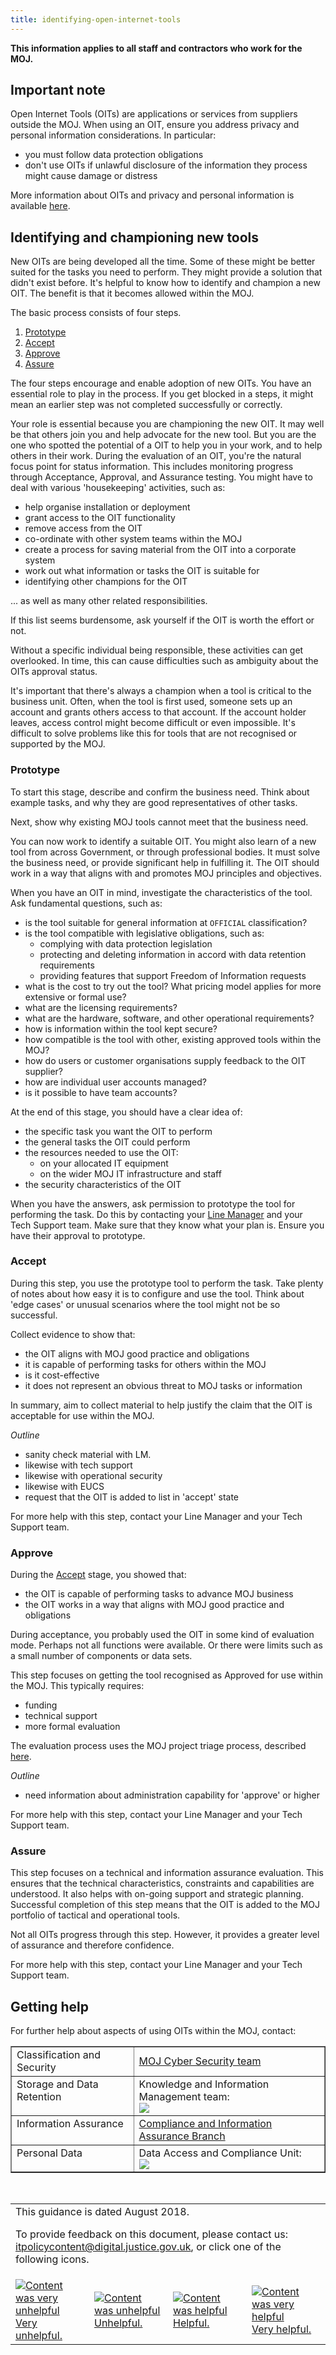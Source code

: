 ```yaml
---
title: identifying-open-internet-tools
---
```


<b>This information applies to all staff and contractors who work for the MOJ.</b>

## Important note

Open Internet Tools (OITs) are applications or services from suppliers outside the MOJ. When using an OIT, ensure you address privacy and personal information considerations. In particular:

- you must follow data protection obligations
- don't use OITs if unlawful disclosure of the information they process might cause damage or distress

More information about OITs and privacy and personal information is available [here](https://intranet.justice.gov.uk/guidance/security/it-computer-security/guidance-for-using-open-internet-tools/#privacy-and-personal-information).

## Identifying and championing new tools

New OITs are being developed all the time. Some of these might be better suited for the tasks you need to perform. They might provide a solution that didn't exist before. It's helpful to know how to identify and champion a new OIT. The benefit is that it becomes allowed within the MOJ.

The basic process consists of four steps.

1. [Prototype](#prototype)
2. [Accept](#acceptance)
3. [Approve](#approved)
4. [Assure](#assured)

The four steps encourage and enable adoption of new OITs. You have an essential role to play in the process. If you get blocked in a steps, it might mean an earlier step was not completed successfully or correctly.

Your role is essential because you are championing the new OIT. It may well be that others join you and help advocate for the new tool. But you are the one who spotted the potential of a  OIT to help you in your work, and to help others in their work. During the evaluation of an OIT, you're the natural focus point for status information. This includes monitoring progress through Acceptance, Approval, and Assurance testing. You might have to deal with various 'housekeeping' activities, such as:

- help organise installation or deployment
- grant access to the OIT functionality
- remove access from the OIT
- co-ordinate with other system teams within the MOJ
- create a process for saving material from the OIT into a corporate system
- work out what information or tasks the OIT is suitable for
- identifying other champions for the OIT

... as well as many other related responsibilities.

If this list seems burdensome, ask yourself if the OIT is worth the effort or not.

Without a specific individual being responsible, these activities can get overlooked. In time, this can cause difficulties such as ambiguity about the OITs approval status.

It's important that there's always a champion when a tool is critical to the business unit. Often, when the tool is first used, someone sets up an account and grants others access to that account. If the account holder leaves, access control might become difficult or even impossible. It's difficult to solve problems like this for tools that are not recognised or supported by the MOJ.

<a id="prototype"></a>

### Prototype

To start this stage, describe and confirm the business need. Think about example tasks, and why they are good representatives of other tasks.

Next, show why existing MOJ tools cannot meet that the business need.

You can now work to identify a suitable OIT. You might also learn of a new tool from across Government, or through professional bodies. It must solve the business need, or provide significant help in fulfilling it. The OIT should work in a way that aligns with and promotes MOJ principles and objectives.

When you have an OIT in mind, investigate the characteristics of the tool. Ask fundamental questions, such as:

- is the tool suitable for general information at `OFFICIAL` classification?
- is the tool compatible with legislative obligations, such as:
    - complying with data protection legislation
    - protecting and deleting information in accord with data retention requirements
    - providing features that support Freedom of Information requests
- what is the cost to try out the tool? What pricing model applies for more extensive or formal use?
- what are the licensing requirements?
- what are the hardware, software, and other operational requirements?
- how is information within the tool kept secure?
- how compatible is the tool with other, existing approved tools within the MOJ?
- how do users or customer organisations supply feedback to the OIT supplier?
- how are individual user accounts managed?
- is it possible to have team accounts?

At the end of this stage, you should have a clear idea of:

- the specific task you want the OIT to perform
- the general tasks the OIT could perform
- the resources needed to use the OIT:
  - on your allocated IT equipment
  - on the wider MOJ IT infrastructure and staff
- the security characteristics of the OIT

When you have the answers, ask permission to prototype the tool for performing the task. Do this by contacting your [Line Manager](https://intranet.justice.gov.uk/guidance/security/it-computer-security/line-manager-approval/) and your Tech Support team. Make sure that they know what your plan is. Ensure you have their approval to prototype.

<a id="acceptance"></a>

### Accept

During this step, you use the prototype tool to perform the task. Take plenty of notes about how easy it is to configure and use the tool. Think about 'edge cases' or unusual scenarios where the tool might not be so successful.

Collect evidence to show that:

- the OIT aligns with MOJ good practice and obligations
- it is capable of performing tasks for others within the MOJ
- is it cost-effective
- it does not represent an obvious threat to MOJ tasks or information

In summary, aim to collect material to help justify the claim that the OIT is acceptable for use within the MOJ.

*Outline*

- sanity check material with LM.
- likewise with tech support
- likewise with operational security
- likewise with EUCS
- request that the OIT is added to list in 'accept' state

For more help with this step, contact your Line Manager and your Tech Support team.

<a id="approved"></a>

### Approve

During the [Accept](#acceptance) stage, you showed that:

- the OIT is capable of performing tasks to advance MOJ business
- the OIT works in a way that aligns with MOJ good practice and obligations

During acceptance, you probably used the OIT in some kind of evaluation mode. Perhaps not all functions were available. Or there were limits such as a small number of components or data sets.

This step focuses on getting the tool recognised as Approved for use within the MOJ. This typically requires:

- funding
- technical support
- more formal evaluation

The evaluation process uses the MOJ project triage process, described [here](https://intranet.justice.gov.uk/guidance/it-services/approvals-to-spend/).

*Outline*

- need information about administration capability for 'approve' or higher

For more help with this step, contact your Line Manager and your Tech Support team.

<a id="assured"></a>

### Assure

This step focuses on a technical and information assurance evaluation. This ensures that the technical characteristics, constraints and capabilities are understood. It also helps with on-going support and strategic planning. Successful completion of this step means that the OIT is added to the MOJ portfolio of tactical and operational tools.

Not all OITs progress through this step. However, it provides a greater level of assurance and therefore confidence.

For more help with this step, contact your Line Manager and your Tech Support team.

## Getting help

For further help about aspects of using OITs within the MOJ, contact:

<table border='1'>
<tr>
<td valign='top'>Classification and Security</td>
<td><a href="https://peoplefinder.service.gov.uk/teams/corporate-security-business-continuity-branch">MOJ Cyber Security team</a></td>
</tr>
<tr>
<td valign='top'>Storage and Data Retention</td>
<td>Knowledge and Information Management team:<br/><img src="https://intranet.justice.gov.uk/app/uploads/2018/02/7bb6ccaac44b0602cc182711471b30f4.gif"></td>
</tr>
<tr>
<td valign='top'>Information Assurance</td>
<td><a href="https://intranet.justice.gov.uk/guidance/knowledge-information/protecting-information/information-assurance-roles/">Compliance and Information Assurance Branch</a></td>
</tr>
<tr>
<td valign='top'>Personal Data</td>
<td>Data Access and Compliance Unit:<br/><img src="https://intranet.justice.gov.uk/app/uploads/2018/02/ada3c2470495d8e52076e388c0f0d518.gif"></td>
</tr>
</table>

<p>&nbsp;</p>

<table>
<tr><td colspan='4'>This guidance is dated August 2018.
<p>
To provide feedback on this document, please contact us: <a href="mailto:itpolicycontent+identifying-open-internet-tools@digital.justice.gov.uk?subject=identifying-open-internet-tools">itpolicycontent@digital.justice.gov.uk</a>, or click one of the following icons.</p></td></tr>
<tr>
<td width='25%'><a href="mailto:itpolicycontent+identifying-open-internet-tools-2@digital.justice.gov.uk?subject=identifying-open-internet-tools-2"><img src="https://intranet.justice.gov.uk/app/uploads/2018/04/DoubleCross.gif" alt="Content was very unhelpful">Very unhelpful.</a></td>
<td width='25%'><a href="mailto:itpolicycontent+identifying-open-internet-tools-1@digital.justice.gov.uk?subject=identifying-open-internet-tools-1"><img src="https://intranet.justice.gov.uk/app/uploads/2018/04/Cross.gif" alt="Content was unhelpful">Unhelpful.</a></td>
<td width='25%'><a href="mailto:itpolicycontent+identifying-open-internet-tools+1@digital.justice.gov.uk?subject=identifying-open-internet-tools+1"><img src="https://intranet.justice.gov.uk/app/uploads/2018/04/Tick.gif" alt="Content was helpful">Helpful.</a></td>
<td width='25%'><a href="mailto:itpolicycontent+identifying-open-internet-tools+2@digital.justice.gov.uk?subject=identifying-open-internet-tools+2"><img src="https://intranet.justice.gov.uk/app/uploads/2018/04/DoubleTick.gif" alt="Content was very helpful">Very helpful.</a></td>
</tr>
</table>
